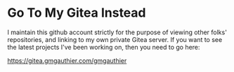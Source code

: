 # Go To My Gitea Instead

I maintain this github account strictly for the purpose of viewing other folks' repositories, and linking to my own private Gitea server. If you want to see the latest projects I've been working on, then you need to go here: 

https://gitea.gmgauthier.com/gmgauthier
